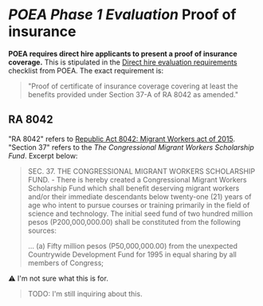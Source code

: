 # _POEA Phase 1 Evaluation_ Proof of insurance

**POEA requires direct hire applicants to present a proof of insurance coverage.** This is stipulated in the [Direct hire evaluation requirements](./evaluation_requirements.md) checklist from POEA. The exact requirement is:

> "Proof of certificate of insurance coverage covering at least the benefits provided under Section 37-A of RA 8042 as amended."

## RA 8042

"RA 8042" refers to [Republic Act 8042: Migrant Workers act of 2015][ra8042]. "Section 37" refers to the _The Congressional Migrant Workers Scholarship Fund_. Excerpt below:

> SEC. 37. THE CONGRESSIONAL MIGRANT WORKERS SCHOLARSHIP FUND. - There is hereby created a Congressional Migrant Workers Scholarship Fund which shall benefit deserving migrant workers and/or their immediate descendants below twenty-one (21) years of age who intent to pursue courses or training primarily in the field of science and technology. The initial seed fund of two hundred million pesos (P200,000,000.00) shall be constituted from the following sources:
>
> ... (a) Fifty million pesos (P50,000,000.00) from the unexpected Countrywide Development Fund for 1995 in equal sharing by all members of Congress;

:warning: I'm not sure what this is for.

> TODO: I'm still inquiring about this.

[ra8042]: http://www.poea.gov.ph/laws&rules/files/Migrant%20Workers%20Act%20of%201995%20(RA%208042).html

<br>
